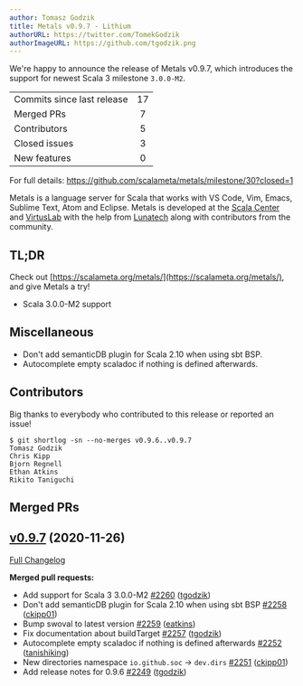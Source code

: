 ```yaml
---
author: Tomasz Godzik
title: Metals v0.9.7 - Lithium
authorURL: https://twitter.com/TomekGodzik
authorImageURL: https://github.com/tgodzik.png
---
```


We're happy to announce the release of Metals v0.9.7, which introduces the
support for newest Scala 3 milestone `3.0.0-M2`.

<table>
<tbody>
  <tr>
    <td>Commits since last release</td>
    <td align="center">17</td>
  </tr>
  <tr>
    <td>Merged PRs</td>
    <td align="center">7</td>
  </tr>
    <tr>
    <td>Contributors</td>
    <td align="center">5</td>
  </tr>
  <tr>
    <td>Closed issues</td>
    <td align="center">3</td>
  </tr>
  <tr>
    <td>New features</td>
    <td align="center">0</td>
  </tr>
</tbody>
</table>

For full details: https://github.com/scalameta/metals/milestone/30?closed=1

Metals is a language server for Scala that works with VS Code, Vim, Emacs,
Sublime Text, Atom and Eclipse. Metals is developed at the
[Scala Center](https://scala.epfl.ch/) and [VirtusLab](https://virtuslab.com)
with the help from [Lunatech](https://lunatech.com) along with contributors from
the community.

## TL;DR

Check out [https://scalameta.org/metals/](https://scalameta.org/metals/), and
give Metals a try!

- Scala 3.0.0-M2 support

## Miscellaneous

- Don't add semanticDB plugin for Scala 2.10 when using sbt BSP.
- Autocomplete empty scaladoc if nothing is defined afterwards.

## Contributors

Big thanks to everybody who contributed to this release or reported an issue!

```
$ git shortlog -sn --no-merges v0.9.6..v0.9.7
Tomasz Godzik
Chris Kipp
Bjorn Regnell
Ethan Atkins
Rikito Taniguchi
```

## Merged PRs

## [v0.9.7](https://github.com/scalameta/metals/tree/v0.9.7) (2020-11-26)

[Full Changelog](https://github.com/scalameta/metals/compare/v0.9.6...v0.9.7)

**Merged pull requests:**

- Add support for Scala 3 3.0.0-M2
  [\#2260](https://github.com/scalameta/metals/pull/2260)
  ([tgodzik](https://github.com/tgodzik))
- Don't add semanticDB plugin for Scala 2.10 when using sbt BSP
  [\#2258](https://github.com/scalameta/metals/pull/2258)
  ([ckipp01](https://github.com/ckipp01))
- Bump swoval to latest version
  [\#2259](https://github.com/scalameta/metals/pull/2259)
  ([eatkins](https://github.com/eatkins))
- Fix documentation about buildTarget
  [\#2257](https://github.com/scalameta/metals/pull/2257)
  ([tgodzik](https://github.com/tgodzik))
- Autocomplete empty scaladoc if nothing is defined afterwards
  [\#2252](https://github.com/scalameta/metals/pull/2252)
  ([tanishiking](https://github.com/tanishiking))
- New directories namespace `io.github.soc` -> `dev.dirs`
  [\#2251](https://github.com/scalameta/metals/pull/2251)
  ([ckipp01](https://github.com/ckipp01))
- Add release notes for 0.9.6
  [\#2249](https://github.com/scalameta/metals/pull/2249)
  ([tgodzik](https://github.com/tgodzik))
